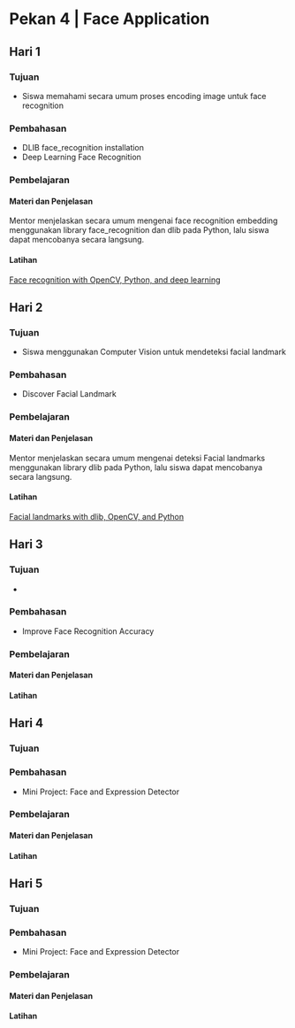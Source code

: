 # Pekan 4 | Face Application

## Hari 1
### Tujuan
- Siswa memahami secara umum proses encoding image untuk face recognition
### Pembahasan
- DLIB face_recognition installation
- Deep Learning Face Recognition
### Pembelajaran
#### Materi dan Penjelasan
Mentor menjelaskan secara umum mengenai face recognition embedding menggunakan library face_recognition dan dlib pada Python, lalu siswa dapat mencobanya secara langsung.
#### Latihan
[Face recognition with OpenCV, Python, and deep learning](https://pyimagesearch.com/2018/06/18/face-recognition-with-opencv-python-and-deep-learning/)

## Hari 2
### Tujuan
- Siswa menggunakan Computer Vision untuk mendeteksi facial landmark
### Pembahasan
- Discover Facial Landmark
### Pembelajaran
#### Materi dan Penjelasan
Mentor menjelaskan secara umum mengenai deteksi Facial landmarks menggunakan library dlib pada Python, lalu siswa dapat mencobanya secara langsung.
#### Latihan
[Facial landmarks with dlib, OpenCV, and Python](https://pyimagesearch.com/2017/04/03/facial-landmarks-dlib-opencv-python/)

## Hari 3
### Tujuan
- 
### Pembahasan
- Improve Face Recognition Accuracy
### Pembelajaran
#### Materi dan Penjelasan
#### Latihan

## Hari 4
### Tujuan
### Pembahasan
- Mini Project: Face and Expression Detector
### Pembelajaran
#### Materi dan Penjelasan
#### Latihan

## Hari 5
### Tujuan
### Pembahasan
- Mini Project: Face and Expression Detector
### Pembelajaran
#### Materi dan Penjelasan
#### Latihan
